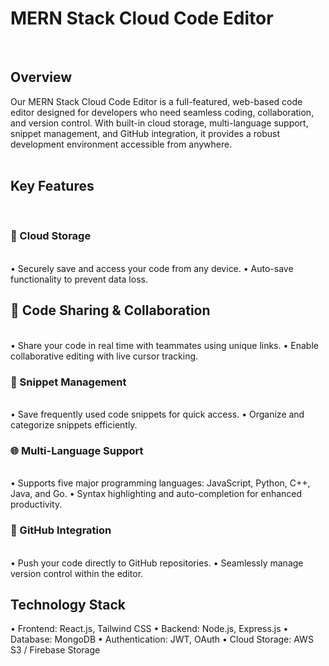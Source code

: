 <h1>MERN Stack Cloud Code Editor</h1><br>
<h2>Overview</h2>
Our MERN Stack Cloud Code Editor is a full-featured, web-based code editor designed for developers who need seamless coding, collaboration, and version control. With built-in cloud storage, multi-language support, snippet management, and GitHub integration, it provides a robust development environment accessible from anywhere.
<br><br>

<h2>Key Features</h2><br>
<h3>🚀 Cloud Storage</h3><br>
• Securely save and access your code from any device.
• Auto-save functionality to prevent data loss.
<br>
<h2>🔗 Code Sharing & Collaboration</h2><br>
• Share your code in real time with teammates using unique links.
• Enable collaborative editing with live cursor tracking.<br>

<h3>📝 Snippet Management</h3><br>
• Save frequently used code snippets for quick access.
• Organize and categorize snippets efficiently.<br>

<h3>🌐 Multi-Language Support</h3><br>
• Supports five major programming languages: JavaScript, Python, C++, Java, and Go.
• Syntax highlighting and auto-completion for enhanced productivity.<br>

<h3>🔄 GitHub Integration</h3><br>
• Push your code directly to GitHub repositories.
• Seamlessly manage version control within the editor.<br>

<h2>Technology Stack</h2>

• Frontend: React.js, Tailwind CSS
• Backend: Node.js, Express.js
• Database: MongoDB
• Authentication: JWT, OAuth
• Cloud Storage: AWS S3 / Firebase Storage